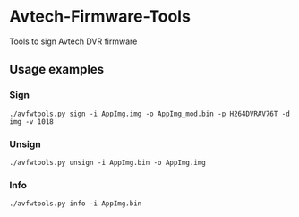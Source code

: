# Avtech-Firmware-Tools
Tools to sign Avtech DVR firmware

## Usage examples

### Sign
`./avfwtools.py sign -i AppImg.img -o AppImg_mod.bin -p H264DVRAV76T -d img -v 1018`

### Unsign
`./avfwtools.py unsign -i AppImg.bin -o AppImg.img`

### Info
`./avfwtools.py info -i AppImg.bin`
